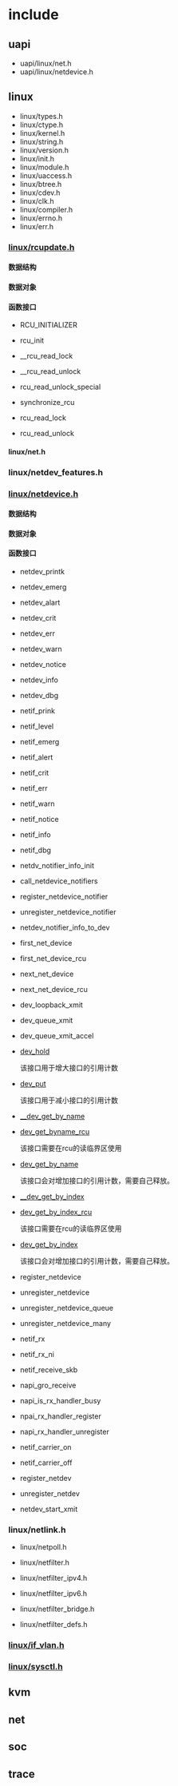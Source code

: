 
# include

## uapi

* uapi/linux/net.h
* uapi/linux/netdevice.h


## linux

* linux/types.h
* linux/ctype.h
* linux/kernel.h
* linux/string.h
* linux/version.h
* linux/init.h
* linux/module.h
* linux/uaccess.h
* linux/btree.h
* linux/cdev.h
* linux/clk.h
* linux/compiler.h
* linux/errno.h
* linux/err.h


### [linux/rcupdate.h](./linux/rcupdate.md)

#### 数据结构

#### 数据对象

#### 函数接口



* RCU_INITIALIZER

* rcu_init

* __rcu_read_lock
* __rcu_read_unlock
* rcu_read_unlock_special
* synchronize_rcu

* rcu_read_lock
* rcu_read_unlock

#### linux/net.h

### linux/netdev_features.h

### [linux/netdevice.h](./linux/netdevice.md)

#### 数据结构

#### 数据对象

#### 函数接口

* netdev_printk
* netdev_emerg
* netdev_alart
* netdev_crit
* netdev_err
* netdev_warn
* netdev_notice
* netdev_info
* netdev_dbg

* netif_prink
* netif_level
* netif_emerg
* netif_alert
* netif_crit
* netif_err
* netif_warn
* netif_notice
* netif_info
* netif_dbg

* netdv_notifier_info_init
* call_netdevice_notifiers

* register_netdevice_notifier
* unregister_netdevice_notifier
* netdev_notifier_info_to_dev


* first_net_device
* first_net_device_rcu
* next_net_device
* next_net_device_rcu

* dev_loopback_xmit
* dev_queue_xmit
* dev_queue_xmit_accel

* [dev_hold](./linux/netdevice.md#dev_hold)

  该接口用于增大接口的引用计数

* [dev_put](./linux/netdevice.md#dev_put)

  该接口用于减小接口的引用计数

* [__dev_get_by_name](./linux/netdevice.md#__dev_get_by_name)

* [dev_get_byname_rcu](./linux/netdevice.md#dev_get_by_name_rcu)

  该接口需要在rcu的读临界区使用

* [dev_get_by_name](./linux/netdevice.md#dev_get_by_name)

  该接口会对增加接口的引用计数，需要自己释放。

* [__dev_get_by_index](./linux/netdevice.md#__dev_get_by_index)

* [dev_get_by_index_rcu](./linux/netdevice.md#dev_get_by_index_rcu)

   该接口需要在rcu的读临界区使用
  
* [dev_get_by_index](./linux/netdevice.md#dev_get_by_index)
  
  该接口会对增加接口的引用计数，需要自己释放。

* register_netdevice
* unregister_netdevice
* unregister_netdevice_queue
* unregister_netdevice_many


* netif_rx
* netif_rx_ni
* netif_receive_skb
* napi_gro_receive

* napi_is_rx_handler_busy
* npai_rx_handler_register
* napi_rx_handler_unregister 

* netif_carrier_on
* netif_carrier_off



* register_netdev
* unregister_netdev

* netdev_start_xmit






### linux/netlink.h
* linux/netpoll.h

* linux/netfilter.h
* linux/netfilter_ipv4.h
* linux/netfilter_ipv6.h
* linux/netfilter_bridge.h
* linux/netfilter_defs.h


### [linux/if_vlan.h](./linux/if_vlan.md)

### [linux/sysctl.h](./linux/sysctl.md)















## kvm

## net

## soc


## trace


# 

